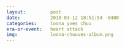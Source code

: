 ```yaml
---
layout:         post
date:           2018-03-12 18:51:54 -0400
categories:     loona yves chuu
era-or-event:   heart attack
img:            loona-chuuves-album.png
---
```

